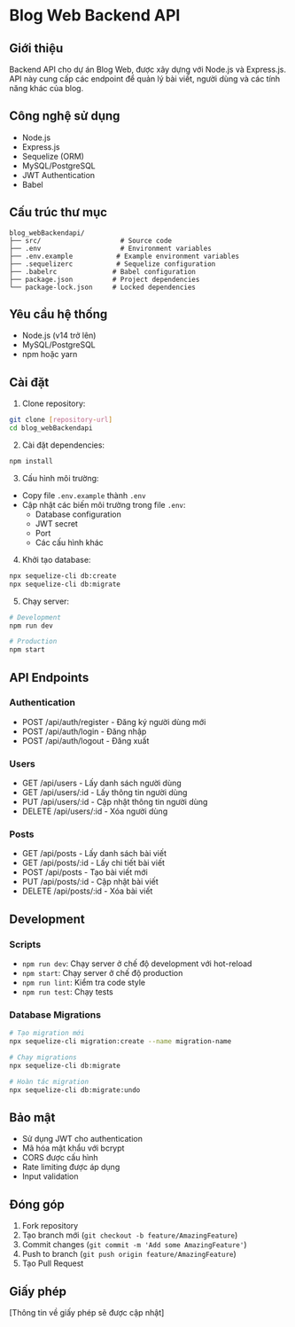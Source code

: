 # Blog Web Backend API

## Giới thiệu
Backend API cho dự án Blog Web, được xây dựng với Node.js và Express.js. API này cung cấp các endpoint để quản lý bài viết, người dùng và các tính năng khác của blog.

## Công nghệ sử dụng
- Node.js
- Express.js
- Sequelize (ORM)
- MySQL/PostgreSQL
- JWT Authentication
- Babel

## Cấu trúc thư mục
```
blog_webBackendapi/
├── src/                    # Source code
├── .env                    # Environment variables
├── .env.example           # Example environment variables
├── .sequelizerc           # Sequelize configuration
├── .babelrc              # Babel configuration
├── package.json          # Project dependencies
└── package-lock.json     # Locked dependencies
```

## Yêu cầu hệ thống
- Node.js (v14 trở lên)
- MySQL/PostgreSQL
- npm hoặc yarn

## Cài đặt

1. Clone repository:
```bash
git clone [repository-url]
cd blog_webBackendapi
```

2. Cài đặt dependencies:
```bash
npm install
```

3. Cấu hình môi trường:
- Copy file `.env.example` thành `.env`
- Cập nhật các biến môi trường trong file `.env`:
  - Database configuration
  - JWT secret
  - Port
  - Các cấu hình khác

4. Khởi tạo database:
```bash
npx sequelize-cli db:create
npx sequelize-cli db:migrate
```

5. Chạy server:
```bash
# Development
npm run dev

# Production
npm start
```

## API Endpoints

### Authentication
- POST /api/auth/register - Đăng ký người dùng mới
- POST /api/auth/login - Đăng nhập
- POST /api/auth/logout - Đăng xuất

### Users
- GET /api/users - Lấy danh sách người dùng
- GET /api/users/:id - Lấy thông tin người dùng
- PUT /api/users/:id - Cập nhật thông tin người dùng
- DELETE /api/users/:id - Xóa người dùng

### Posts
- GET /api/posts - Lấy danh sách bài viết
- GET /api/posts/:id - Lấy chi tiết bài viết
- POST /api/posts - Tạo bài viết mới
- PUT /api/posts/:id - Cập nhật bài viết
- DELETE /api/posts/:id - Xóa bài viết

## Development

### Scripts
- `npm run dev`: Chạy server ở chế độ development với hot-reload
- `npm start`: Chạy server ở chế độ production
- `npm run lint`: Kiểm tra code style
- `npm run test`: Chạy tests

### Database Migrations
```bash
# Tạo migration mới
npx sequelize-cli migration:create --name migration-name

# Chạy migrations
npx sequelize-cli db:migrate

# Hoàn tác migration
npx sequelize-cli db:migrate:undo
```

## Bảo mật
- Sử dụng JWT cho authentication
- Mã hóa mật khẩu với bcrypt
- CORS được cấu hình
- Rate limiting được áp dụng
- Input validation

## Đóng góp
1. Fork repository
2. Tạo branch mới (`git checkout -b feature/AmazingFeature`)
3. Commit changes (`git commit -m 'Add some AmazingFeature'`)
4. Push to branch (`git push origin feature/AmazingFeature`)
5. Tạo Pull Request

## Giấy phép
[Thông tin về giấy phép sẽ được cập nhật] 